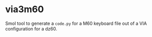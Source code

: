 # via3m60

Smol tool to generate a `code.py` for a M60 keyboard file out of a VIA configuration for a dz60.

